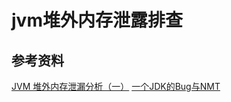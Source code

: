 # jvm堆外内存泄露排查

## 参考资料
[JVM 堆外内存泄漏分析（一）](https://coderbee.net/index.php/jvm/20190913/1929)
[一个JDK的Bug与NMT](http://fengbo.cool/java-nmt.html)